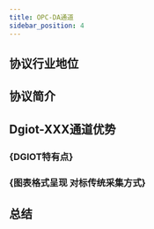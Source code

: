 ```yaml
---
title: OPC-DA通道
sidebar_position: 4
---
```

## 协议行业地位

## 协议简介

## **Dgiot-XXX通道优势**

### {DGIOT特有点}

### {图表格式呈现 对标传统采集方式}

## 总结
